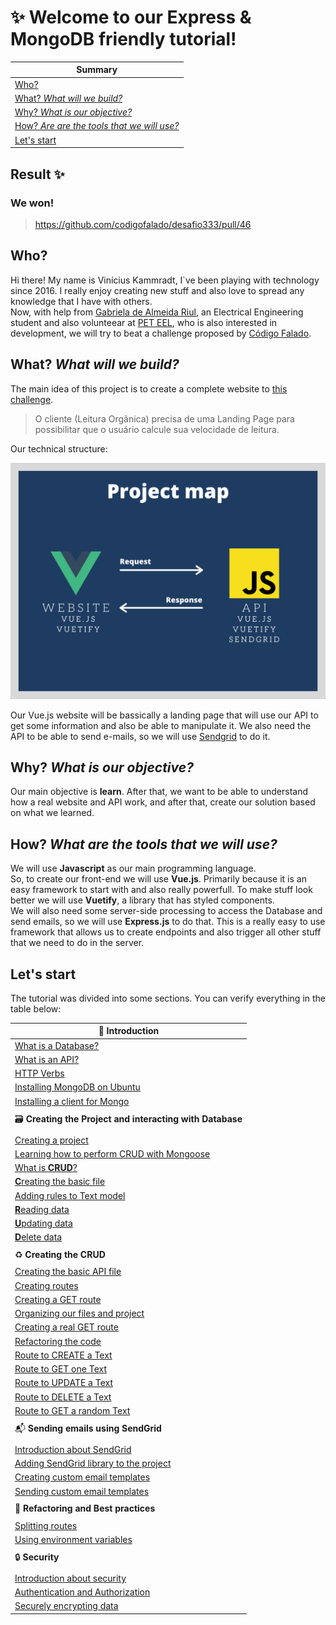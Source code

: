 # :sparkles: **Welcome to our Express & MongoDB friendly tutorial!**

|Summary                                                                                    | 
|-                                                                                          | 
| [Who?](#who)                                                                              | 
| [What? *What will we build?*](#what-what-will-we-build)                                   |
| [Why? *What is our objective?*](#why-what-is-our-objective)                               |
| [How? *Are are the tools that we will use?*](#how-what-are-the-tools-that-we-will-use)    | 
| [Let's start](#lets-start)

## Result :sparkles:
### We won!
> https://github.com/codigofalado/desafio333/pull/46

## Who?
Hi there! My name is Vinícius Kammradt, I`ve been playing with technology since 2016. I really enjoy creating new stuff and also love to spread any knowledge that I have with others.  
Now, with help from [Gabriela de Almeida Riul](https://www.linkedin.com/in/gabriela-de-almeida-riul-2a1321184/), an Electrical Engineering student and also volunteear at [PET EEL](http://www.peteel.ufsc.br/), who is also interested in development, we will try to beat a challenge proposed by [Código Falado](https://github.com/codigofalado).

## What? *What will we build?*
The main idea of this project is to create a complete website to [this challenge](https://github.com/codigofalado/desafio333/blob/master/2020-Janeiro-Leitura-Organica/README.md). 
> O cliente (Leitura Orgânica) precisa de uma Landing Page para possibilitar que o usuário calcule sua velocidade de leitura.  

Our technical structure:
<div align="center">
    <img src="./images/structure.png">
</div> 

Our Vue.js website will be bassically a landing page that will use our API to get some information and also be able to manipulate it. We also need the API to be able to send e-mails, so we will use [Sendgrid](https://sendgrid.com/) to do it.


## Why? *What is our objective?*
Our main objective is **learn**. After that, we want to be able to understand how a real website and API work, and after that, create our solution based on what we learned.   


## How? *What are the tools that we will use?*
We will use **Javascript** as our main programming language.  
So, to create our front-end we will use **Vue.js**. Primarily because it is an easy framework to start with and also really powerfull. To make stuff look better we will use **Vuetify**, a library that has styled components.  
We will also need some server-side processing to access the Database and send emails, so we will use **Express.js** to do that. This is a really easy to use framework that allows us to create endpoints and also trigger all other stuff that we need to do in the server.  

## Let's start

The tutorial was divided into some sections. You can verify everything in the table below:

| :speech_balloon: **Introduction**                                     |
| -                                                                 |
| [What is a Database?](https://github.com/kammradt-archives/tutorial-express-mongodb/blob/master/NOTES/INTRODUCTION.md#what-is-a-database)                        |           
| [What is an API?](https://github.com/kammradt-archives/tutorial-express-mongodb/blob/master/NOTES/INTRODUCTION.md#what-is-an-api)                                |   
| [HTTP Verbs](https://github.com/kammradt-archives/tutorial-express-mongodb/blob/master/NOTES/INTRODUCTION.md#http-verbs)                                         |
| [Installing MongoDB on Ubuntu](https://github.com/kammradt-archives/tutorial-express-mongodb/blob/master/NOTES/INTRODUCTION.md#installing-mongodb-on-ubuntu)     | 
| [Installing a client for Mongo](https://github.com/kammradt-archives/tutorial-express-mongodb/blob/master/NOTES/INTRODUCTION.md#installing-a-client-for-mongo)   | 
| | 
| :card_file_box: **Creating the Project and interacting with Database**                      | 
| |                                                                                           |
| [Creating a project](https://github.com/kammradt-archives/tutorial-express-mongodb/blob/master/NOTES/PROJECT_DATABASE.md#creating-a-project)                                                   |
| [Learning how to perform CRUD with Mongoose](https://github.com/kammradt-archives/tutorial-express-mongodb/blob/master/NOTES/PROJECT_DATABASE.md#learning-how-to-perform-crud-with-mongoose)   | 
| [What is **CRUD**?](https://github.com/kammradt-archives/tutorial-express-mongodb/blob/master/NOTES/PROJECT_DATABASE.md#what-is-crud)                                                          |
| [**C**reating the basic file](https://github.com/kammradt-archives/tutorial-express-mongodb/blob/master/NOTES/PROJECT_DATABASE.md#creating-the-basic-file)                                     | 
| [Adding rules to Text model](https://github.com/kammradt-archives/tutorial-express-mongodb/blob/master/NOTES/PROJECT_DATABASE.md#adding-rules-to-text-model)                                   |
| [**R**eading data](https://github.com/kammradt-archives/tutorial-express-mongodb/blob/master/NOTES/PROJECT_DATABASE.md#reading-data)                                                           | 
| [**U**pdating data](https://github.com/kammradt-archives/tutorial-express-mongodb/blob/master/NOTES/PROJECT_DATABASE.md#updating-data)                                                         |
| [**D**elete data](https://github.com/kammradt-archives/tutorial-express-mongodb/blob/master/NOTES/PROJECT_DATABASE.md#delete-data)                                                             |
| |
| :recycle: **Creating the CRUD**                                       |
| |
| [Creating the basic API file](https://github.com/kammradt-archives/tutorial-express-mongodb/blob/master/NOTES/API_CRUD.md#Creating-the-basic-API-file)           | 
| [Creating routes](https://github.com/kammradt-archives/tutorial-express-mongodb/blob/master/NOTES/API_CRUD.md#Creating-routes)                                   |
| [Creating a GET route](https://github.com/kammradt-archives/tutorial-express-mongodb/blob/master/NOTES/API_CRUD.md#Creating-a-GET-route)                         |
| [Organizing our files and project](https://github.com/kammradt-archives/tutorial-express-mongodb/blob/master/NOTES/API_CRUD.md#Organizing-our-files-and-project) |
| [Creating a real GET route](https://github.com/kammradt-archives/tutorial-express-mongodb/blob/master/NOTES/API_CRUD.md#Creating-a-real-GET-route)               |
| [Refactoring the code](https://github.com/kammradt-archives/tutorial-express-mongodb/blob/master/NOTES/API_CRUD.md#Refactoring-the-code)                         |
| [Route to CREATE a Text](https://github.com/kammradt-archives/tutorial-express-mongodb/blob/master/NOTES/API_CRUD.md#Route-to-CREATE-a-Text)                     |
| [Route to GET one Text](https://github.com/kammradt-archives/tutorial-express-mongodb/blob/master/NOTES/API_CRUD.md#Route-to-GET-one-Text)                       |
| [Route to UPDATE a Text](https://github.com/kammradt-archives/tutorial-express-mongodb/blob/master/NOTES/API_CRUD.md#Route-to-UPDATE-a-Text)                     |
| [Route to DELETE a Text](https://github.com/kammradt-archives/tutorial-express-mongodb/blob/master/NOTES/API_CRUD.md#Route-to-DELETE-a-Text)                     |
| [Route to GET a random Text](https://github.com/kammradt-archives/tutorial-express-mongodb/blob/master/NOTES/API_CRUD.md#Route-to-GET-a-random-Text)             |
| | 
| :mailbox_with_mail: **Sending emails using SendGrid**                              |
| | 
| [Introduction about SendGrid](https://github.com/kammradt-archives/tutorial-express-mongodb/blob/master/NOTES/API_SENDING_EMAILS.md#Introduction-about-SendGrid)                        |
| [Adding SendGrid library to the project](https://github.com/kammradt-archives/tutorial-express-mongodb/blob/master/NOTES/API_SENDING_EMAILS.md#Adding-SendGrid-library-to-the-project)  |
| [Creating custom email templates](https://github.com/kammradt-archives/tutorial-express-mongodb/blob/master/NOTES/API_SENDING_EMAILS.md#Creating-custom-email-templates)                |
| [Sending custom email templates](https://github.com/kammradt-archives/tutorial-express-mongodb/blob/master/NOTES/API_SENDING_EMAILS.md#Sending-custom-email-templates)                  |
| |
| :art: **Refactoring and Best practices**                         |
| |
| [Splitting routes](https://github.com/kammradt-archives/tutorial-express-mongodb/blob/master/NOTES/API_REFACTORING.md#Splitting-routes)                        |
| [Using environment variables](https://github.com/kammradt-archives/tutorial-express-mongodb/blob/master/NOTES/API_REFACTORING.md#Using-environment-variables)  |
| |
| :lock: **Security**               | 
| |
| [Introduction about security](https://github.com/kammradt-archives/tutorial-express-mongodb/blob/master/NOTES/SECURITY.md/#introduction-about-security)                                 |
| [Authentication and Authorization](https://github.com/kammradt-archives/tutorial-express-mongodb/blob/master/NOTES/SECURITY.md/#authentication-and-authorization)                       |
| [Securely encrypting data](https://github.com/kammradt-archives/tutorial-express-mongodb/blob/master/NOTES/SECURITY.md/#securely-encrypting-data)                                       |

